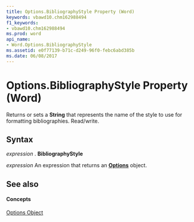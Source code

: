 ```yaml
---
title: Options.BibliographyStyle Property (Word)
keywords: vbawd10.chm162988494
f1_keywords:
- vbawd10.chm162988494
ms.prod: word
api_name:
- Word.Options.BibliographyStyle
ms.assetid: e0f77139-b71c-d249-96f0-febc6abd385b
ms.date: 06/08/2017
---
```



# Options.BibliographyStyle Property (Word)

Returns or sets a  **String** that represents the name of the style to use for formatting bibliographies. Read/write.


## Syntax

 _expression_ . **BibliographyStyle**

 _expression_ An expression that returns an **[Options](options-object-word.md)** object.


## See also


#### Concepts


[Options Object](options-object-word.md)

